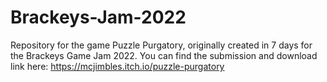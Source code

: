 # Brackeys-Jam-2022
Repository for the game Puzzle Purgatory, originally created in 7 days for the Brackeys Game Jam 2022. You can find the submission and download link here: https://mcjimbles.itch.io/puzzle-purgatory
